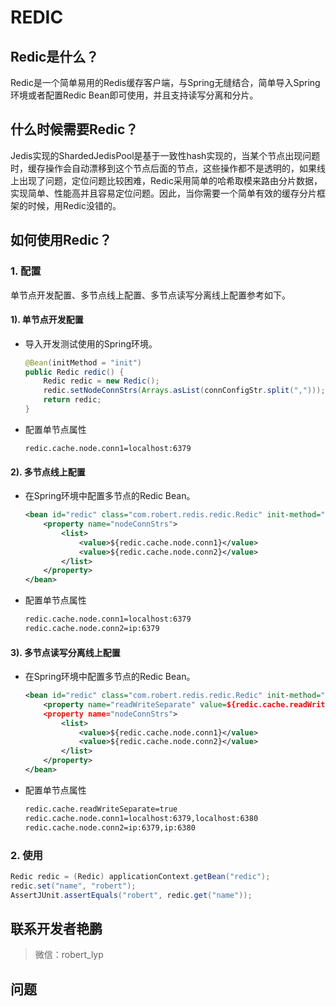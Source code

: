 # REDIC

## Redic是什么？

Redic是一个简单易用的Redis缓存客户端，与Spring无缝结合，简单导入Spring环境或者配置Redic Bean即可使用，并且支持读写分离和分片。

## 什么时候需要Redic？

Jedis实现的ShardedJedisPool是基于一致性hash实现的，当某个节点出现问题时，缓存操作会自动漂移到这个节点后面的节点，这些操作都不是透明的，如果线上出现了问题，定位问题比较困难，Redic采用简单的哈希取模来路由分片数据，实现简单、性能高并且容易定位问题。因此，当你需要一个简单有效的缓存分片框架的时候，用Redic没错的。

## 如何使用Redic？

### 1. 配置

单节点开发配置、多节点线上配置、多节点读写分离线上配置参考如下。

#### 1). 单节点开发配置

- 导入开发测试使用的Spring环境。

    ```java
    @Bean(initMethod = "init")
    public Redic redic() {
        Redic redic = new Redic();
        redic.setNodeConnStrs(Arrays.asList(connConfigStr.split(",")));
        return redic;
    }

    ```

- 配置单节点属性

    ```
    redic.cache.node.conn1=localhost:6379
    ```

#### 2). 多节点线上配置

- 在Spring环境中配置多节点的Redic Bean。

    ```xml
    <bean id="redic" class="com.robert.redis.redic.Redic" init-method="init">
        <property name="nodeConnStrs">
            <list>
                <value>${redic.cache.node.conn1}</value>
                <value>${redic.cache.node.conn2}</value>
            </list>
        </property>
    </bean>
    ```

- 配置单节点属性

    ```xml
    redic.cache.node.conn1=localhost:6379
    redic.cache.node.conn2=ip:6379
    ```

#### 3). 多节点读写分离线上配置

- 在Spring环境中配置多节点的Redic Bean。

    ```xml
    <bean id="redic" class="com.robert.redis.redic.Redic" init-method="init">
        <property name="readWriteSeparate" value=${redic.cache.readWriteSeparate}>
        <property name="nodeConnStrs">
            <list>
                <value>${redic.cache.node.conn1}</value>
                <value>${redic.cache.node.conn2}</value>
            </list>
        </property>
    </bean>
    ```

- 配置单节点属性

    ```xml
    redic.cache.readWriteSeparate=true
    redic.cache.node.conn1=localhost:6379,localhost:6380
    redic.cache.node.conn2=ip:6379,ip:6380
    ```

### 2. 使用

```java
Redic redic = (Redic) applicationContext.getBean("redic");   
redic.set("name", "robert");
AssertJUnit.assertEquals("robert", redic.get("name"));
```

## 联系开发者艳鹏

> 微信：robert_lyp


## 问题
    